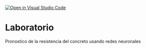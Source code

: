 [![Open in Visual Studio Code](https://classroom.github.com/assets/open-in-vscode-718a45dd9cf7e7f842a935f5ebbe5719a5e09af4491e668f4dbf3b35d5cca122.svg)](https://classroom.github.com/online_ide?assignment_repo_id=12909081&assignment_repo_type=AssignmentRepo)
# Laboratorio
Pronostico de la resistencia del concreto usando redes neuronales
